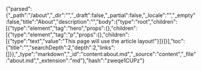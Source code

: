 {"parsed":{"_path":"/about","_dir":"","_draft":false,"_partial":false,"_locale":"","_empty":false,"title":"About","description":"","body":{"type":"root","children":[{"type":"element","tag":"hero","props":{},"children":[{"type":"element","tag":"p","props":{},"children":[{"type":"text","value":"This page will use the article layout!"}]}]}],"toc":{"title":"","searchDepth":2,"depth":2,"links":[]}},"_type":"markdown","_id":"content:about.md","_source":"content","_file":"about.md","_extension":"md"},"hash":"zweqe1CUPz"}